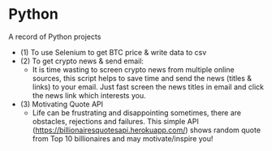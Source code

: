 # Python
A record of Python projects 
- (1) To use Selenium to get BTC price & write data to csv
- (2) To get crypto news & send email:
  - It is time wasting to screen crypto news from multiple online sources, this script helps to save time and send the news (titles & links) to your email. Just fast screen the news titles in email and click the news link which interests you.
- (3) Motivating Quote API
  - Life can be frustrating and disappointing sometimes, there are obstacles, rejections and failures. This simple API (https://billionairesquotesapi.herokuapp.com/) shows random quote from Top 10 billionaires and may motivate/inspire you!

